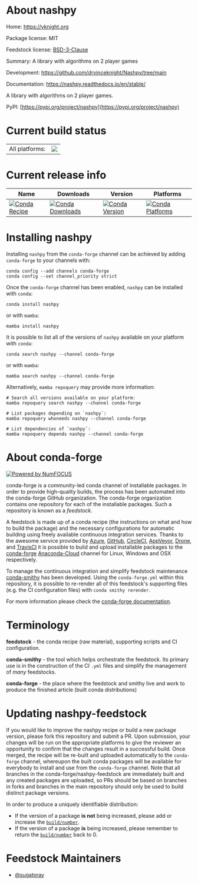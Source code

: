 About nashpy
============

Home: https://vknight.org

Package license: MIT

Feedstock license: [BSD-3-Clause](https://github.com/conda-forge/nashpy-feedstock/blob/main/LICENSE.txt)

Summary: A library with algorithms on 2 player games

Development: https://github.com/drvinceknight/Nashpy/tree/main

Documentation: https://nashpy.readthedocs.io/en/stable/

A library with algorithms on 2 player games.

PyPI: [https://pypi.org/project/nashpy](https://pypi.org/project/nashpy)


Current build status
====================


<table><tr><td>All platforms:</td>
    <td>
      <a href="https://dev.azure.com/conda-forge/feedstock-builds/_build/latest?definitionId=16564&branchName=main">
        <img src="https://dev.azure.com/conda-forge/feedstock-builds/_apis/build/status/nashpy-feedstock?branchName=main">
      </a>
    </td>
  </tr>
</table>

Current release info
====================

| Name | Downloads | Version | Platforms |
| --- | --- | --- | --- |
| [![Conda Recipe](https://img.shields.io/badge/recipe-nashpy-green.svg)](https://anaconda.org/conda-forge/nashpy) | [![Conda Downloads](https://img.shields.io/conda/dn/conda-forge/nashpy.svg)](https://anaconda.org/conda-forge/nashpy) | [![Conda Version](https://img.shields.io/conda/vn/conda-forge/nashpy.svg)](https://anaconda.org/conda-forge/nashpy) | [![Conda Platforms](https://img.shields.io/conda/pn/conda-forge/nashpy.svg)](https://anaconda.org/conda-forge/nashpy) |

Installing nashpy
=================

Installing `nashpy` from the `conda-forge` channel can be achieved by adding `conda-forge` to your channels with:

```
conda config --add channels conda-forge
conda config --set channel_priority strict
```

Once the `conda-forge` channel has been enabled, `nashpy` can be installed with `conda`:

```
conda install nashpy
```

or with `mamba`:

```
mamba install nashpy
```

It is possible to list all of the versions of `nashpy` available on your platform with `conda`:

```
conda search nashpy --channel conda-forge
```

or with `mamba`:

```
mamba search nashpy --channel conda-forge
```

Alternatively, `mamba repoquery` may provide more information:

```
# Search all versions available on your platform:
mamba repoquery search nashpy --channel conda-forge

# List packages depending on `nashpy`:
mamba repoquery whoneeds nashpy --channel conda-forge

# List dependencies of `nashpy`:
mamba repoquery depends nashpy --channel conda-forge
```


About conda-forge
=================

[![Powered by
NumFOCUS](https://img.shields.io/badge/powered%20by-NumFOCUS-orange.svg?style=flat&colorA=E1523D&colorB=007D8A)](https://numfocus.org)

conda-forge is a community-led conda channel of installable packages.
In order to provide high-quality builds, the process has been automated into the
conda-forge GitHub organization. The conda-forge organization contains one repository
for each of the installable packages. Such a repository is known as a *feedstock*.

A feedstock is made up of a conda recipe (the instructions on what and how to build
the package) and the necessary configurations for automatic building using freely
available continuous integration services. Thanks to the awesome service provided by
[Azure](https://azure.microsoft.com/en-us/services/devops/), [GitHub](https://github.com/),
[CircleCI](https://circleci.com/), [AppVeyor](https://www.appveyor.com/),
[Drone](https://cloud.drone.io/welcome), and [TravisCI](https://travis-ci.com/)
it is possible to build and upload installable packages to the
[conda-forge](https://anaconda.org/conda-forge) [Anaconda-Cloud](https://anaconda.org/)
channel for Linux, Windows and OSX respectively.

To manage the continuous integration and simplify feedstock maintenance
[conda-smithy](https://github.com/conda-forge/conda-smithy) has been developed.
Using the ``conda-forge.yml`` within this repository, it is possible to re-render all of
this feedstock's supporting files (e.g. the CI configuration files) with ``conda smithy rerender``.

For more information please check the [conda-forge documentation](https://conda-forge.org/docs/).

Terminology
===========

**feedstock** - the conda recipe (raw material), supporting scripts and CI configuration.

**conda-smithy** - the tool which helps orchestrate the feedstock.
                   Its primary use is in the construction of the CI ``.yml`` files
                   and simplify the management of *many* feedstocks.

**conda-forge** - the place where the feedstock and smithy live and work to
                  produce the finished article (built conda distributions)


Updating nashpy-feedstock
=========================

If you would like to improve the nashpy recipe or build a new
package version, please fork this repository and submit a PR. Upon submission,
your changes will be run on the appropriate platforms to give the reviewer an
opportunity to confirm that the changes result in a successful build. Once
merged, the recipe will be re-built and uploaded automatically to the
`conda-forge` channel, whereupon the built conda packages will be available for
everybody to install and use from the `conda-forge` channel.
Note that all branches in the conda-forge/nashpy-feedstock are
immediately built and any created packages are uploaded, so PRs should be based
on branches in forks and branches in the main repository should only be used to
build distinct package versions.

In order to produce a uniquely identifiable distribution:
 * If the version of a package **is not** being increased, please add or increase
   the [``build/number``](https://docs.conda.io/projects/conda-build/en/latest/resources/define-metadata.html#build-number-and-string).
 * If the version of a package **is** being increased, please remember to return
   the [``build/number``](https://docs.conda.io/projects/conda-build/en/latest/resources/define-metadata.html#build-number-and-string)
   back to 0.

Feedstock Maintainers
=====================

* [@sugatoray](https://github.com/sugatoray/)

